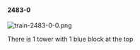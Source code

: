#### 2483-0
![train-2483-0-0.png](https://github.com/lil-lab/nlvr/raw/master/nlvr/train/images/64/train-2483-0-0.png "train-2483-0-0.png")

There is 1 tower with 1 blue block at the top